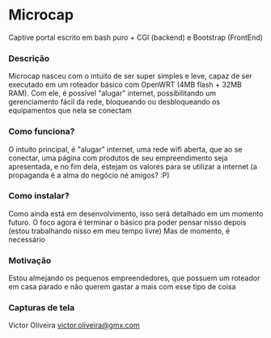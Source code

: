 # Microcap
Captive portal escrito em bash puro + CGI (backend) e Bootstrap (FrontEnd)

### Descrição
Microcap nasceu com o intuito de ser super simples e leve, capaz de ser executado em um roteador básico com OpenWRT (4MB flash + 32MB RAM).
Com ele, é possível "alugar" internet, possibilitando um gerenciamento fácil da rede, bloqueando ou desbloqueando os equipamentos que nela se conectam

### Como funciona?
O intuito principal, é "alugar" internet, uma rede wifi aberta, que ao se conectar, uma página com produtos de seu empreendimento seja apresentada, e no fim dela, estejam os valores para se utilizar a internet (a propaganda é a alma do negócio né amigos? :P)

### Como instalar?
Como ainda está em desenvolvimento, isso será detalhado em um momento futuro. O foco agora é terminar o básico pra poder pensar nisso depois (estou trabalhando 
nisso em meu tempo livre)
Mas de momento, é necessário

### Motivação
Estou almejando os pequenos empreendedores, que possuem um roteador em casa parado e não querem gastar a mais com esse tipo de coisa

### Capturas de tela


Victor Oliveira <victor.oliveira@gmx.com>
